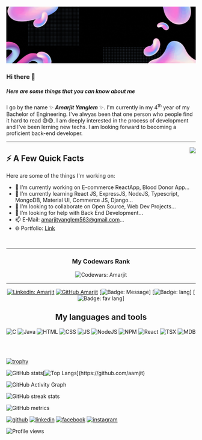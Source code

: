 ![gif file](https://raw.githubusercontent.com/Aamjit/Aamjit/main/Amarjit.gif)

### Hi there 👋

##### Here are some things that you can know about me

I go by the name ✨ _**Amarjit Yanglem**_ ✨. I'm currently in my 4<sup>th</sup> year of my Bachelor of Engineering. I've alwyas been that one person who people find it  hard to read :sweat_smile::sweat_smile:. I am deeply interested in the process of development and I've been lerning new techs. I am looking forward to becoming a proficient back-end developer.
<hr>

<img align="right" src="https://media1.giphy.com/media/13HgwGsXF0aiGY/giphy.gif" />
<h2>⚡️ A Few Quick Facts</h2>
Here are some of the things I'm working on:

- 🔭 I’m currently working on E-commerce ReactApp, Blood Donor App...
- 🌱 I’m currently learning React JS, ExpressJS, NodeJS, Typescript, MongoDB, Material UI, Commerce JS, Django...
- 👯 I’m looking to collaborate on Open Source, Web Dev Projects...
- 🤔 I’m looking for help with Back End Development...
- 📫 E-Mail: <a href="mailto:amarjityanglem563@gmail.com">amarjityanglem563@gmail.com</a>...
- 🌐 Portfolio: [Link](https://aamjit.github.io/portfolio.amarjit.yanglem/)
<br>
<hr>

<div align="center">
  
  <div><h3>My Codewars Rank</h3></div>
  
![Codewars: Amarjit](https://www.codewars.com/users/Aamjit/badges/large)
  <br>
<hr>
  
[![Linkedin: Amarjit](https://img.shields.io/badge/-Amarjit-blue?style=flat-square&logo=Linkedin&logoColor=white&link=https://www.linkedin.com/in/amarjit-yanglem/)](https://www.linkedin.com/in/amarjit-yanglem/)
[![GitHub Amarjit](https://img.shields.io/github/followers/Aamjit?label=follow&style=social)](https://github.com/Aamjit)
[![Badge: Message](https://img.shields.io/badge/amarjit--says-%22Hello%20World%22-brightgreen)]
[![Badge: lang](https://img.shields.io/github/languages/count/Aamjit/Go-Mall?color=brightgreen&style=plastic)]
[![Badge: fav lang](https://img.shields.io/github/languages/top/Aamjit/Go-Mall?color=success&style=plastic)]
  
</div>

<div align="center">
  <h2>My languages and tools</h2>
  
  
  ![C](https://img.shields.io/badge/-C-616161?&logo=C)
  ![Java](https://img.shields.io/badge/-Java-eeeeee?&logo=Java&logoColor=007396)
  ![HTML](https://img.shields.io/badge/-HTML-616161?&logo=HTML5)
  ![CSS](https://img.shields.io/badge/-CSS-616161?&logo=CSS3)
  ![JS](https://img.shields.io/badge/-JavaScript-616161?&logo=Javascript)
  ![NodeJS](https://img.shields.io/badge/-Node.JS-eeeeee?&logo=node.js)
  ![NPM](https://img.shields.io/badge/-NPM-616161?&logo=npm)
  ![React](https://img.shields.io/badge/-ReactJS-616161?&logo=react)
  ![TSX](https://img.shields.io/badge/-TypeScript-eeeeee?&logo=typescript)
  ![MDB](https://img.shields.io/badge/-MongoDB-eeeeee?&logo=mongodb)
  
</div>

<br>
<br>

[![trophy](https://github-profile-trophy.vercel.app/?username=aamjit&bg_color=52fa5a)](https://github.com/aamjit?tab=repositories)
 


![GitHub stats](https://github-readme-stats.vercel.app/api?username=aamjit&show_icons=true&include_all_commits=true&count_private=true&line_height=21&text_color=000&icon_color=000&bg_color=0,ea6161,ffc64d,fffc4d,52fa5a&theme=graywhite)[![Top Langs](https://github-readme-stats.vercel.app/api/top-langs/?username=aamjit&hide=html&hide_border=true&layout=compact&langs_count=6&exclude_repo=comp426,Redventures-Movie-Quotes&text_color=000&icon_color=fff&bg_color=0,52fa5a,4dfcff,c64dff&theme=graywhite")](https://github.com/aamjit)

  
![GitHub Activity Graph](https://activity-graph.herokuapp.com/graph?username=aamjit)

![GitHub streak stats](https://github-readme-streak-stats.herokuapp.com/?user=aamjit)

![GitHub metrics](https://metrics.lecoq.io/aamjit)

[<img src='https://cdn.jsdelivr.net/npm/simple-icons@3.0.1/icons/github.svg' alt='github' height='20'>](https://github.com/aamjit)  [<img src='https://cdn.jsdelivr.net/npm/simple-icons@3.0.1/icons/linkedin.svg' alt='linkedin' height='20'>](https://www.linkedin.com/in/)  [<img src='https://cdn.jsdelivr.net/npm/simple-icons@3.0.1/icons/facebook.svg' alt='facebook' height='20'>](https://www.facebook.com/https://www.facebook.com/amarjit.yanglem.9/)  [<img src='https://cdn.jsdelivr.net/npm/simple-icons@3.0.1/icons/instagram.svg' alt='instagram' height='20'>](https://www.instagram.com/aamjit_y/)

![Profile views](https://gpvc.arturio.dev/aamjit)  
